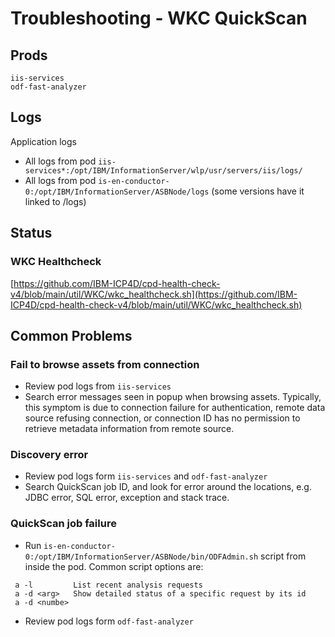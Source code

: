 # Troubleshooting - WKC QuickScan 
## Prods 

```
iis-services 
odf-fast-analyzer
```

## Logs
Application logs
* All logs from pod `iis-services*:/opt/IBM/InformationServer/wlp/usr/servers/iis/logs/`
* All logs from pod `is-en-conductor-0:/opt/IBM/InformationServer/ASBNode/logs` (some versions have it linked to /logs)


## Status
### WKC Healthcheck

[https://github.com/IBM-ICP4D/cpd-health-check-v4/blob/main/util/WKC/wkc_healthcheck.sh](https://github.com/IBM-ICP4D/cpd-health-check-v4/blob/main/util/WKC/wkc_healthcheck.sh)

## Common Problems
### Fail to browse assets from connection
* Review pod logs from `iis-services`
* Search error messages seen in popup when browsing assets. Typically, this symptom is due to connection failure for authentication, remote data source refusing connection, or connection ID has no permission to retrieve metadata information from remote source. 

### Discovery error
* Review pod logs form `iis-services` and `odf-fast-analyzer`
* Search QuickScan job ID, and look for error around the locations, e.g. JDBC error, SQL error, exception and stack trace.

### QuickScan job failure
* Run `is-en-conductor-0:/opt/IBM/InformationServer/ASBNode/bin/ODFAdmin.sh` script from inside the pod. Common script options are:
```
 a -l	      List recent analysis requests
 a -d <arg>	  Show detailed status of a specific request by its id
 a -d <numbe>
```
* Review pod logs form `odf-fast-analyzer`
